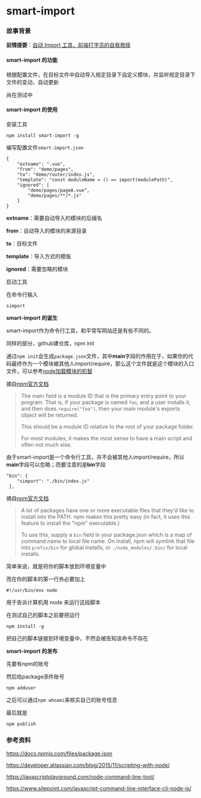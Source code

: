 # smart-import

### 故事背景

**前情提要**：[自动 Import 工具，前端打字员的自我救赎 ](https://segmentfault.com/a/1190000012792016)

#### smart-import 的功能

根据配置文件，在目标文件中自动导入规定目录下自定义模块，并监听规定目录下文件的变动，自动更新

尚在测试中

#### smart-import 的使用

安装工具

```
npm install smart-import -g
```

编写配置文件`smart-import.json`

```
{
    "extname": ".vue",
    "from": "demo/pages",
    "to": "demo/router/index.js",
    "template": "const moduleName = () => import(modulePath)",
    "ignored": [
        "demo/pages/pageA.vue",
        "demo/pages/**/*.js"
    ]
}
```

**extname**：需要自动导入的模块的后缀名

**from**：自动导入的模块的来源目录

**to**：目标文件

**template**：导入方式的模版

**ignored**：需要忽略的模块

启动工具

在命令行输入

```
simport
```

**smart-import 的诞生**

smart-import作为命令行工具，和平常写网站还是有些不同的。

同样的部分，github建仓库，npm init

通过`npm init`会生成`package.json`文件，其中**main**字段的作用在于，如果你的代码最终作为一个模块被其他人import/require，那么这个文件就是这个模块的入口文件，可以参考[node加载模块的机智](http://nodejs.cn/api/modules.html#modules_all_together)

摘自[npm官方文档](https://docs.npmjs.com/files/package.json)

> The main field is a module ID that is the primary entry point to your program. That is, if your package is named `foo`, and a user installs it, and then does `require("foo")`, then your main module's exports object will be returned.
>
> This should be a module ID relative to the root of your package folder.
>
> For most modules, it makes the most sense to have a main script and often not much else.

由于smart-import是一个命令行工具，并不会被其他人import/require，所以**main**字段可以忽略；而要注意的是**bin**字段

```
"bin": {
    "simport": "./bin/index.js"
 },
```

摘自[npm官方文档](https://docs.npmjs.com/files/package.json)

> A lot of packages have one or more executable files that they'd like to install into the PATH. npm makes this pretty easy (in fact, it uses this feature to install the "npm" executable.)
>
> To use this, supply a `bin` field in your package.json which is a map of command name to local file name. On install, npm will symlink that file into `prefix/bin` for global installs, or `./node_modules/.bin/` for local installs.

简单来说，就是将你的脚本放到环境变量中

而在你的脚本的第一行务必要加上

```
#!/usr/bin/env node
```

用于告诉计算机用 node 来运行这段脚本

在测试自己的脚本之前要把运行

```
npm install -g
```

把自己的脚本链接到环境变量中，不然会被告知该命令不存在

**smart-import 的发布**

先要有npm的账号

然后给package添件账号

```
npm adduser
```

之后可以通过`npm whoami`来核实自己的账号信息

最后就是

```
npm publish
```





### 参考资料

https://docs.npmjs.com/files/package.json

https://developer.atlassian.com/blog/2015/11/scripting-with-node/

https://javascriptplayground.com/node-command-line-tool/

https://www.sitepoint.com/javascript-command-line-interface-cli-node-js/